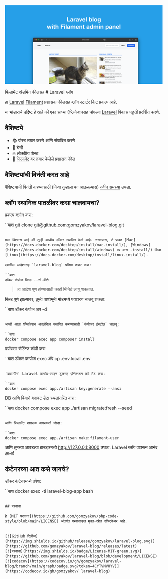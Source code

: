 ![फिलामेंट ॲडमिन पॅनेलसह लारवेल ब्लॉग](../docs/social-preview-en.png)

फिलामेंट ॲडमिन पॅनेलसह # Laravel ब्लॉग

हा [Laravel](https://laravel.com) [Filament](https://filamentphp.com) प्रशासक पॅनेलसह ब्लॉग स्टार्टर किट प्रकल्प आहे.

या भांडाराचे उद्दिष्ट हे आहे की एका साध्या ऍप्लिकेशनसह चांगल्या [Laravel](https://laravel.com) विकास पद्धती प्रदर्शित करणे.

## वैशिष्ट्ये

- 📚 पोस्ट तयार करणे आणि संपादित करणे
- 🥑 श्रेणी
- :fire: लोकप्रिय पोस्ट
- :hatched_chick: [फिलामेंट](https://filamentphp.com) वर तयार केलेले प्रशासन पॅनेल

## वैशिष्ट्यांची विनंती करत आहे

वैशिष्ट्याची विनंती करण्यासाठी (किंवा तुम्हाला बग आढळल्यास) [नवीन समस्या](https://github.com/gomzyakov/laravel-blog/issues/new) उघडा.

## ब्लॉग स्थानिक पातळीवर कसा चालवायचा?

प्रकल्प क्लोन करा:

``बाश
git clone git@github.com:gomzyakov/laravel-blog.git
```

मला विश्वास आहे की तुम्ही आधीच डॉकर स्थापित केले आहे. नसल्यास, ते फक्त [Mac](https://docs.docker.com/desktop/install/mac-install/), [Windows](https://docs.docker.com/desktop/install/windows) वर करा -install/) किंवा [Linux](https://docs.docker.com/desktop/install/linux-install/).

खालील आदेशासह `laravel-blog` प्रतिमा तयार करा:

``बाश
डॉकर कंपोज बिल्ड --नो-कॅशे
```

>हा आदेश पूर्ण होण्यासाठी काही मिनिटे लागू शकतात.

बिल्ड पूर्ण झाल्यावर, तुम्ही पार्श्वभूमी मोडमध्ये पर्यावरण चालवू शकता:

``बाश
डॉकर कंपोज अप -d
```

आम्ही आता ऍप्लिकेशन अवलंबित्व स्थापित करण्यासाठी `कंपोजर इंस्टॉल` चालवू:

``बाश
docker compose exec app composer install
```

पर्यावरण सेटिंग्ज कॉपी करा:

``बाश
डॉकर कम्पोज exec ॲप cp .env.local .env
```

'कारागीर' Laravel कमांड-लाइन टूलसह एन्क्रिप्शन की सेट करा:

``बाश
docker compose exec app./artisan key:generate --ansi
```

DB आणि बियाणे बनावट डेटा स्थलांतरित करा:

``बाश
docker compose exec app ./artisan migrate:fresh --seed
```

आणि फिलामेंट प्रशासक वापरकर्ता जोडा:

``बाश
docker compose exec app./artisan make:filament-user
```

आणि तुमच्या आवडत्या ब्राउझरमध्ये http://127.0.0.1:8000 उघडा. Laravel ब्लॉग वापरून आनंद झाला!

## कंटेनरच्या आत कसे जायचे?

डॉकर कंटेनरमध्ये प्रवेश:

``बाश
docker exec -ti laravel-blog-app bash
```

## परवाना

हे [MIT परवाना](https://github.com/gomzyakov/php-code-style/blob/main/LICENSE) अंतर्गत परवानाकृत मुक्त-स्रोत सॉफ्टवेअर आहे.


[![GitHub रिलीज](https://img.shields.io/github/release/gomzyakov/laravel-blog.svg)](https://github.com/gomzyakov/laravel-blog/releases/latest)
[![परवाना](https://img.shields.io/badge/License-MIT-green.svg)](https://github.com/gomzyakov/laravel-blog/blob/development/LICENSE)
[![codecov](https://codecov.io/gh/gomzyakov/laravel-blog/branch/main/graph/badge.svg?token=4CYTVMVUYV)](https://codecov.io/gh/gomzyakov/ laravel-blog)